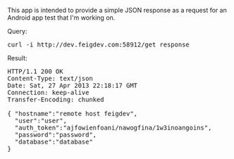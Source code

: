 This app is intended to provide a simple JSON response as a request for an Android app test that I'm working on.

Query:
<pre>
curl -i http://dev.feigdev.com:58912/get_response 
</pre>

Result:
<pre>
HTTP/1.1 200 OK
Content-Type: text/json
Date: Sat, 27 Apr 2013 22:18:17 GMT
Connection: keep-alive
Transfer-Encoding: chunked

{ "hostname":"remote host feigdev",
  "user":"user",
  "auth_token":"ajfowienfoani/nawogfina/1w3inoangoins",
  "password":"password",
  "database":"database"
}
</pre>

